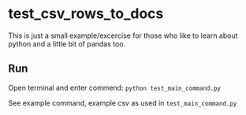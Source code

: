 test_csv_rows_to_docs
=====================

This is just a small example/excercise for those who like to learn about python and a little bit of pandas too.

Run
---

Open terminal and enter commend: `python test_main_command.py`

See example command, example csv as used in `test_main_command.py`

